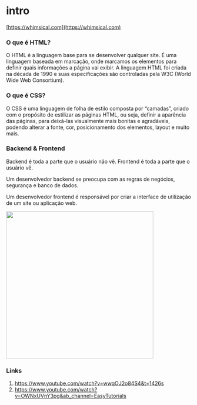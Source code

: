 # intro

[https://whimsical.com](https://whimsical.com)

### O que é HTML?

O HTML é a linguagem base para se desenvolver qualquer site. É uma linguagem baseada em marcação, onde marcamos os elementos para definir quais informações a página vai exibir. A linguagem HTML foi criada na década de 1990 e suas especificações são controladas pela W3C (World Wide Web Consortium).

### O que é CSS?

O CSS é uma linguagem de folha de estilo composta por “camadas”, criado com o propósito de estilizar as páginas HTML, ou seja, definir a aparência das páginas, para deixá-las visualmente mais bonitas e agradáveis, podendo alterar a fonte, cor, posicionamento dos elementos, layout e muito mais.

### Backend & Frontend
Backend é toda a parte que o usuário não vê.
Frontend é toda a parte que o usuário vê.

Um desenvolvedor backend se preocupa com as regras de negócios, segurança e banco de dados.

Um desenvolvedor frontend é responsável por criar a interface de utilização de um site ou aplicação web.

<img src="https://www.harbor.com.br/wp-content/uploads/2018/07/full-stack.png" width="400" />

### Links

1. https://www.youtube.com/watch?v=wwqOJ2o84S4&t=1426s
2. https://www.youtube.com/watch?v=OWNxUVnY3pg&ab_channel=EasyTutorials